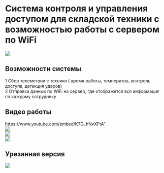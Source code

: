 <h1>Система контроля и управления доступом для складской техники с возможностью работы с сервером по WiFi</h1>
<img src="https://habrastorage.org/webt/qu/eu/hj/queuhjs1vgiyqgilhx5m4iys6iw.jpeg" />

<h2>Возможности системы</h2>
1 Сбор телеметрии с техники ( время работы, температра, контроль доступа, детекция ударов)</br>
2 Отправка данных по WiFi на сервер, где отображется вся информация по каждому сотруднику</br>
<h2>Видео работы </h2>
https://www.youtube.com/embed/K7G_hNvXFtA" </br>
<img src="https://habrastorage.org/webt/kv/ax/qr/kvaxqrept3l6n_tbste2-v3jsji.jpeg" /></br>
<img src="https://habrastorage.org/webt/1q/uf/ob/1qufobbwsulqbisqf_roa21aj1s.jpeg" /></br>
<img src="https://habrastorage.org/webt/-t/bj/_m/-tbj_mdqfdg95mtrkikgr4uthte.jpeg" /></br>
<h2>Урезанная версия</h2>
<img src="https://habrastorage.org/webt/oj/2g/gb/oj2ggb6osfoozwhegdulbu1gv7s.jpeg" />
